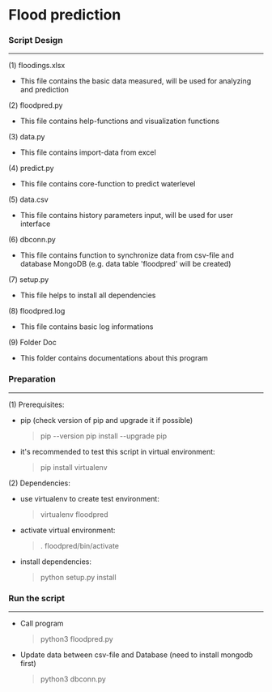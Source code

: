 
Flood prediction  
=
 
### Script Design
----------------- 
(1) floodings.xlsx
- This file contains the basic data measured, will be used for analyzing and prediction

(2) floodpred.py
- This file contains help-functions and visualization functions

(3) data.py
- This file contains import-data from excel

(4) predict.py
- This file contains core-function to predict waterlevel

(5) data.csv
- This file contains history parameters input, will be used for user interface

(6) dbconn.py 
- This file contains function to synchronize data from csv-file and database MongoDB (e.g. data table 'floodpred' will be created)

(7) setup.py
- This file helps to install all dependencies

(8) floodpred.log
- This file contains basic log informations

(9) Folder Doc
- This folder contains documentations about this program

### Preparation
---------------

(1) Prerequisites:
- pip (check version of pip and upgrade it if possible)        
    > pip --version
    > pip install --upgrade pip

- it's recommended to test this script in virtual environment:
    > pip install virtualenv

(2) Dependencies:
- use virtualenv to create test environment:
    > virtualenv floodpred
- activate virtual environment:
    > . floodpred/bin/activate 
- install dependencies:
    > python setup.py install

### Run the script 
------------------
- Call program
    > python3 floodpred.py

- Update data between csv-file and Database (need to install mongodb first)
    > python3 dbconn.py

